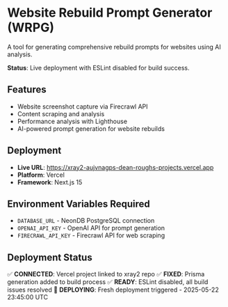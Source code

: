 # Website Rebuild Prompt Generator (WRPG)

A tool for generating comprehensive rebuild prompts for websites using AI analysis.

**Status**: Live deployment with ESLint disabled for build success.

## Features
- Website screenshot capture via Firecrawl API
- Content scraping and analysis
- Performance analysis with Lighthouse
- AI-powered prompt generation for website rebuilds

## Deployment
- **Live URL**: https://xray2-aujvnagps-dean-roughs-projects.vercel.app
- **Platform**: Vercel
- **Framework**: Next.js 15

## Environment Variables Required
- `DATABASE_URL` - NeonDB PostgreSQL connection
- `OPENAI_API_KEY` - OpenAI API for prompt generation
- `FIRECRAWL_API_KEY` - Firecrawl API for web scraping

## Deployment Status
✅ **CONNECTED**: Vercel project linked to xray2 repo
✅ **FIXED**: Prisma generation added to build process
✅ **READY**: ESLint disabled, all build issues resolved
🚀 **DEPLOYING**: Fresh deployment triggered - 2025-05-22 23:45:00 UTC
